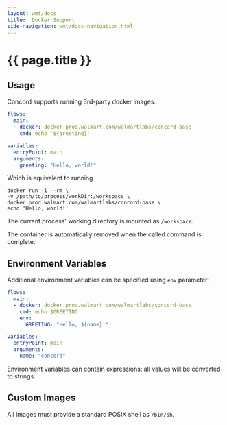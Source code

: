 ```yaml
---
layout: wmt/docs
title:  Docker Support
side-navigation: wmt/docs-navigation.html
---
```


# {{ page.title }}

## Usage

Concord supports running 3rd-party docker images:
```yaml
flows:
  main:
  - docker: docker.prod.walmart.com/walmartlabs/concord-base
    cmd: echo '${greeting}'

variables:
  entryPoint: main
  arguments:
    greeting: "Hello, world!"
```

Which is equivalent to running
```
docker run -i --rm \
-v /path/to/process/workDir:/workspace \
docker.prod.walmart.com/walmartlabs/concord-base \
echo 'Hello, world!'
```

The current process' working directory is mounted as `/workspace`.

The container is automatically removed when the called command is
complete.

## Environment Variables

Additional environment variables can be specified using `env` parameter:
```yaml
flows:
  main:
  - docker: docker.prod.walmart.com/walmartlabs/concord-base
    cmd: echo $GREETING
    env:
      GREETING: "Hello, ${name}!"

variables:
  entryPoint: main
  arguments:
    name: "concord"
```

Environment variables can contain expressions: all values will be
converted to strings.

## Custom Images

All images must provide a standard POSIX shell as `/bin/sh`.
